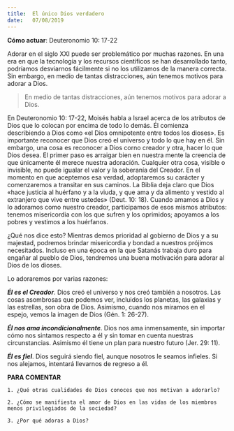 ```yaml
---
title:  El único Dios verdadero 
date:   07/08/2019
---
```


**Cómo actuar**: Deuteronomio 10: 17-22 

Adorar en el siglo XXI puede ser problemático por muchas razones. En una era en que la tecnología y los recursos científicos se han desarrollado tanto, podríamos desviarnos fácilmente si no los utilizamos de la manera correcta. Sin embargo, en medio de tantas distracciones, aún tenemos motivos para adorar a Dios. 

> En medio de tantas distracciones, aún tenemos motivos para adorar a Dios. 

En Deuteronomio 10: 17-22, Moisés habla a Israel acerca de los atributos de Dios que lo colocan por encima de todo lo demás. Él comienza describiendo a Dios como «el Dios omnipotente entre todos los dioses». Es importante reconocer que Dios creó el universo y todo lo que hay en él. Sin embargo, una cosa es reconocer a Dios corno creador y otra, hacer lo que Dios desea. El primer paso es arraigar bien en nuestra mente la creencia de que únicamente él merece nuestra adoración. Cualquier otra cosa, visible o invisible, no puede igualar el valor y la soberanía del Creador. En el momento en que aceptemos esa verdad, adoptaremos su carácter y comenzaremos a transitar en sus caminos. La Biblia deja claro que Dios «hace justicia al huérfano y a la viuda, y que ama y da alimento y vestido al extranjero que vive entre ustedes» (Deut. 10: 18). Cuando amamos a Dios y lo adoramos como nuestro creador, participamos de esos mismos atributos: tenemos misericordia con los que sufren y los oprimidos; apoyamos a los pobres y vestimos a los huérfanos. 

¿Qué nos dice esto? Mientras demos prioridad al gobierno de Dios y a su majestad, podremos brindar misericordia y bondad a nuestros prójimos necesitados. Incluso en una época en la que Satanás trabaja duro para engañar al pueblo de Dios, tendremos una buena motivación para adorar al Dios de los dioses. 

Lo adoraremos por varias razones: 

***Él es el Creador***. Dios creó el universo y nos creó también a nosotros. Las cosas asombrosas que podemos ver, incluidos los planetas, las galaxias y las estrellas, son obra de Dios. Asimismo, cuando nos miramos en el espejo, vemos la imagen de Dios (Gén. 1: 26-27). 

***Él nos ama incondicionalmente***. Dios nos ama inmensamente, sin importar cómo nos sintamos respecto a él y sin tomar en cuenta nuestras circunstancias. Asimismo él tiene un plan para nuestro futuro (Jer. 29: 11). 

***Él es fiel***. Dios seguirá siendo fiel, aunque nosotros le seamos infieles. Si nos alejamos, intentará llevarnos de regreso a él. 

**PARA COMENTAR**

`1. ¿Qué otras cualidades de Dios conoces que nos motivan a adorarlo?`

`2. ¿Cómo se manifiesta el amor de Dios en las vidas de los miembros menos privilegiados de la sociedad?`

`3. ¿Por qué adoras a Dios?`